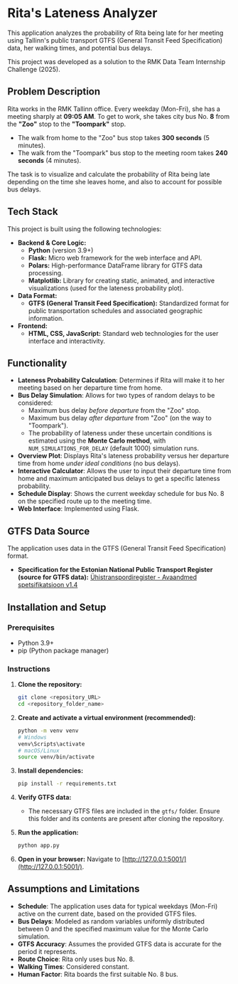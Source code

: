 # Rita's Lateness Analyzer

This application analyzes the probability of Rita being late for her meeting using Tallinn's public transport GTFS (General Transit Feed Specification) data, her walking times, and potential bus delays.

This project was developed as a solution to the RMK Data Team Internship Challenge (2025).

## Problem Description

Rita works in the RMK Tallinn office. Every weekday (Mon-Fri), she has a meeting sharply at **09:05 AM**. To get to work, she takes city bus No. **8** from the **"Zoo"** stop to the **"Toompark"** stop.

*   The walk from home to the "Zoo" bus stop takes **300 seconds** (5 minutes).
*   The walk from the "Toompark" bus stop to the meeting room takes **240 seconds** (4 minutes).

The task is to visualize and calculate the probability of Rita being late depending on the time she leaves home, and also to account for possible bus delays.

## Tech Stack

This project is built using the following technologies:

*   **Backend & Core Logic:**
    *   **Python** (version 3.9+)
    *   **Flask:** Micro web framework for the web interface and API.
    *   **Polars:** High-performance DataFrame library for GTFS data processing.
    *   **Matplotlib:** Library for creating static, animated, and interactive visualizations (used for the lateness probability plot).
*   **Data Format:**
    *   **GTFS (General Transit Feed Specification):** Standardized format for public transportation schedules and associated geographic information.
*   **Frontend:**
    *   **HTML, CSS, JavaScript:** Standard web technologies for the user interface and interactivity.

## Functionality

*   **Lateness Probability Calculation**: Determines if Rita will make it to her meeting based on her departure time from home.
*   **Bus Delay Simulation**: Allows for two types of random delays to be considered:
    *   Maximum bus delay *before departure* from the "Zoo" stop.
    *   Maximum bus delay *after departure* from "Zoo" (on the way to "Toompark").
    *   The probability of lateness under these uncertain conditions is estimated using the **Monte Carlo method**, with `NUM_SIMULATIONS_FOR_DELAY` (default 1000) simulation runs.
*   **Overview Plot**: Displays Rita's lateness probability versus her departure time from home *under ideal conditions* (no bus delays).
*   **Interactive Calculator**: Allows the user to input their departure time from home and maximum anticipated bus delays to get a specific lateness probability.
*   **Schedule Display**: Shows the current weekday schedule for bus No. 8 on the specified route up to the meeting time.
*   **Web Interface**: Implemented using Flask.

## GTFS Data Source

The application uses data in the GTFS (General Transit Feed Specification) format.
*   **Specification for the Estonian National Public Transport Register (source for GTFS data):** [Ühistranspordiregister - Avaandmed spetsifikatsioon v1.4](https://www.agri.ee/sites/default/files/documents/2023-07/%C3%BChistranspordiregister-avaandmed-spetsifikatsioon-v1_4.pdf)

## Installation and Setup

### Prerequisites

*   Python 3.9+
*   pip (Python package manager)

### Instructions

1.  **Clone the repository:**
    ```bash
    git clone <repository_URL>
    cd <repository_folder_name>
    ```

2.  **Create and activate a virtual environment (recommended):**
    ```bash
    python -m venv venv
    # Windows
    venv\Scripts\activate
    # macOS/Linux
    source venv/bin/activate
    ```

3.  **Install dependencies:**
    ```bash
    pip install -r requirements.txt
    ```

4.  **Verify GTFS data:**
    *   The necessary GTFS files are included in the `gtfs/` folder. Ensure this folder and its contents are present after cloning the repository.


5.  **Run the application:**
    ```bash
    python app.py
    ```

6.  **Open in your browser:**
    Navigate to [http://127.0.0.1:5001/](http://127.0.0.1:5001/).

## Assumptions and Limitations

*   **Schedule**: The application uses data for typical weekdays (Mon-Fri) active on the current date, based on the provided GTFS files.
*   **Bus Delays**: Modeled as random variables uniformly distributed between 0 and the specified maximum value for the Monte Carlo simulation.
*   **GTFS Accuracy**: Assumes the provided GTFS data is accurate for the period it represents.
*   **Route Choice**: Rita only uses bus No. 8.
*   **Walking Times**: Considered constant.
*   **Human Factor**: Rita boards the first suitable No. 8 bus.

